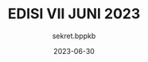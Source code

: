---
author: sekret.bppkb
title: "EDISI VII JUNI 2023"
date: 2023-06-30
thumbnail: /e-buletin/thumbnails/EDISI VII JUNI 2023.png
file: /e-buletin/pdf/EDISI VII JUNI-2023.pdf
type: e-buletin
---